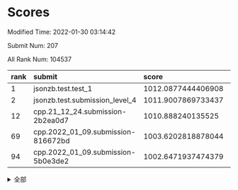 # Scores

Modified Time: 2022-01-30 03:14:42

Submit Num: 207

All Rank Num: 104537

| rank |               submit               |       score        |       sigma        | pk_num |
| :--- | :--------------------------------- | :----------------- | :----------------- | :----- |
| 1    | jsonzb.test.test_1                 | 1012.0877444406908 | 0.7812241439358094 | 2019   |
| 2    | jsonzb.test.submission_level_4     | 1011.9007869733437 | 0.7762799059669646 | 2023   |
| 12   | cpp.21_12_24.submission-2b2ea0d7   | 1010.888240135525  | 0.7819593381201936 | 2020   |
| 69   | cpp.2022_01_09.submission-816672bd | 1003.6202818878044 | 0.708473485479117  | 2023   |
| 94   | cpp.2022_01_09.submission-5b0e3de2 | 1002.6471937474379 | 0.6967758422261785 | 2027   |


<details>
<summary>全部</summary>

| rank |                 submit                 |       score        |       sigma        | pk_num |
| :--- | :------------------------------------- | :----------------- | :----------------- | :----- |
| 1    | jsonzb.test.test_1                     | 1012.0877444406908 | 0.7812241439358094 | 2019   |
| 2    | jsonzb.test.submission_level_4         | 1011.9007869733437 | 0.7762799059669646 | 2023   |
| 3    | gobigger.level_3.submission_level_3_1  | 1011.5431355684581 | 0.7649754481085037 | 2019   |
| 4    | gobigger.level_3.submission_level_3_49 | 1011.2459968077436 | 0.805112938672968  | 2018   |
| 5    | gobigger.level_3.submission_level_3_0  | 1011.1828646719686 | 0.7928310963079741 | 2021   |
| 6    | gobigger.level_3.submission_level_3_5  | 1011.1751210274283 | 0.740986004242249  | 2027   |
| 7    | gobigger.level_3.submission_level_3_42 | 1011.1034580117883 | 0.7943098729105471 | 2021   |
| 8    | gobigger.level_3.submission_level_3_31 | 1010.9844774796934 | 0.7765096960277166 | 2020   |
| 9    | gobigger.level_3.submission_level_3_38 | 1010.9476566055347 | 0.755135231339922  | 2016   |
| 10   | gobigger.level_3.submission_level_3_22 | 1010.9030476133938 | 0.7880438905382141 | 2021   |
| 11   | gobigger.level_3.submission_level_3_46 | 1010.8887127807569 | 0.7986214904411749 | 2017   |
| 12   | cpp.21_12_24.submission-2b2ea0d7       | 1010.888240135525  | 0.7819593381201936 | 2020   |
| 13   | gobigger.level_3.submission_level_3_34 | 1010.8694309269888 | 0.7304387942856375 | 2021   |
| 14   | gobigger.level_3.submission_level_3_26 | 1010.7946397066622 | 0.7719037256165352 | 2020   |
| 15   | gobigger.level_3.submission_level_3_41 | 1010.6753601148666 | 0.7613956696472797 | 2021   |
| 16   | gobigger.level_3.submission_level_3_24 | 1010.6051400726961 | 0.7625419638558995 | 2020   |
| 17   | gobigger.level_3.submission_level_3_33 | 1010.5837970210599 | 0.7703920527912371 | 2019   |
| 18   | gobigger.level_3.submission_level_3_35 | 1010.5610621901412 | 0.7787604990824476 | 2024   |
| 19   | gobigger.level_3.submission_level_3_3  | 1010.5080878155713 | 0.7551570065353472 | 2025   |
| 20   | gobigger.level_3.submission_level_3_12 | 1010.4018366814415 | 0.7787612807237624 | 2021   |
| 21   | gobigger.level_3.submission_level_3_47 | 1010.3240447601088 | 0.7574568204853901 | 2017   |
| 22   | gobigger.level_3.submission_level_3_18 | 1010.299004089889  | 0.755124659943013  | 2022   |
| 23   | gobigger.level_3.submission_level_3_6  | 1010.2852228943322 | 0.7661064585406148 | 2019   |
| 24   | gobigger.level_3.submission_level_3_48 | 1010.2509100232446 | 0.7607739212551676 | 2020   |
| 25   | gobigger.level_3.submission_level_3_45 | 1010.2283623420037 | 0.7477598412760372 | 2021   |
| 26   | gobigger.level_3.submission_level_3_32 | 1010.0856449062867 | 0.7616227205810792 | 2018   |
| 27   | gobigger.level_3.submission_level_3_30 | 1010.0362205930847 | 0.7723320440667707 | 2018   |
| 28   | gobigger.level_3.submission_level_3_15 | 1009.9305816480236 | 0.7341316887506422 | 2021   |
| 29   | gobigger.level_3.submission_level_3_37 | 1009.8751684299293 | 0.7550796206594613 | 2025   |
| 30   | gobigger.level_3.submission_level_3_9  | 1009.866912790455  | 0.7505563542715253 | 2022   |
| 31   | gobigger.level_3.submission_level_3_7  | 1009.817975643721  | 0.7392231651287207 | 2015   |
| 32   | gobigger.level_3.submission_level_3_10 | 1009.7358893577732 | 0.7675310286393837 | 2016   |
| 33   | gobigger.level_3.submission_level_3_28 | 1009.7107358559904 | 0.7414938289967293 | 2023   |
| 34   | gobigger.level_3.submission_level_3_25 | 1009.6506513789619 | 0.774386675247818  | 2020   |
| 35   | gobigger.level_3.submission_level_3_13 | 1009.6414444359423 | 0.753237262790133  | 2020   |
| 36   | gobigger.level_3.submission_level_3_11 | 1009.6218965407796 | 0.7549184490119767 | 2020   |
| 37   | gobigger.level_3.submission_level_3_39 | 1009.6125242502694 | 0.7732242008824628 | 2020   |
| 38   | gobigger.level_3.submission_level_3_2  | 1009.5838301033684 | 0.7579033255703406 | 2019   |
| 39   | gobigger.level_3.submission_level_3_20 | 1009.559771965671  | 0.754292715126933  | 2023   |
| 40   | gobigger.level_3.submission_level_3_23 | 1009.5015340053113 | 0.7448460816612977 | 2024   |
| 41   | gobigger.level_3.submission_level_3_43 | 1009.3256267743485 | 0.7402507536695935 | 2020   |
| 42   | gobigger.level_3.submission_level_3_29 | 1009.3215614321915 | 0.7811053150059865 | 2023   |
| 43   | gobigger.level_3.submission_level_3_27 | 1009.3167717497148 | 0.7601147760487403 | 2019   |
| 44   | gobigger.level_3.submission_level_3_21 | 1009.2373658686981 | 0.7587328441397123 | 2020   |
| 45   | gobigger.level_3.submission_level_3_8  | 1009.2259797195294 | 0.7498276184640845 | 2019   |
| 46   | gobigger.level_3.submission_level_3_36 | 1009.1815047261141 | 0.7395164309184693 | 2021   |
| 47   | gobigger.level_3.submission_level_3_4  | 1009.1677196179037 | 0.7587811831441296 | 2018   |
| 48   | gobigger.level_3.submission_level_3_17 | 1009.1402226614408 | 0.7571908727959921 | 2016   |
| 49   | gobigger.level_3.submission_level_3_44 | 1009.0763792319308 | 0.7456975903682463 | 2020   |
| 50   | gobigger.level_3.submission_level_3_16 | 1008.9685083528997 | 0.7568759418256767 | 2020   |
| 51   | gobigger.level_3.submission_level_3_14 | 1008.9558061736956 | 0.7913960371597744 | 2021   |
| 52   | gobigger.level_3.submission_level_3_40 | 1008.7716575248679 | 0.7451005380683461 | 2023   |
| 53   | gobigger.level_3.submission_level_3_19 | 1008.7031794905353 | 0.7523905455301487 | 2024   |
| 54   | gobigger.level_1.submission_level_1_21 | 1005.1454984086924 | 0.7224157285211689 | 2026   |
| 55   | gobigger.level_1.submission_level_1_29 | 1004.5114549268447 | 0.70815526522897   | 2020   |
| 56   | gobigger.level_1.submission_level_1_40 | 1004.3982607760089 | 0.7177211983365638 | 2021   |
| 57   | gobigger.level_1.submission_level_1_48 | 1004.3199663252376 | 0.7135667234125577 | 2011   |
| 58   | gobigger.level_1.submission_level_1_49 | 1004.2418810149634 | 0.7162057313851963 | 2019   |
| 59   | gobigger.level_1.submission_level_1_9  | 1004.1496924653349 | 0.7287067473652956 | 2021   |
| 60   | gobigger.level_1.submission_level_1_12 | 1003.9958630588816 | 0.7211211767838452 | 2023   |
| 61   | gobigger.level_1.submission_level_1_44 | 1003.9855241518924 | 0.7212966266489418 | 2023   |
| 62   | gobigger.level_1.submission_level_1_18 | 1003.9534106218657 | 0.7147000762817055 | 2016   |
| 63   | gobigger.level_1.submission_level_1_13 | 1003.8842120754317 | 0.7194753831982044 | 2017   |
| 64   | gobigger.level_1.submission_level_1_20 | 1003.8114767602174 | 0.715267320909879  | 2020   |
| 65   | gobigger.level_1.submission_level_1_26 | 1003.778632491253  | 0.7300782936104592 | 2020   |
| 66   | gobigger.level_1.submission_level_1_25 | 1003.761524007634  | 0.7101739285076973 | 2019   |
| 67   | gobigger.level_1.submission_level_1_42 | 1003.729207711649  | 0.722355261690666  | 2023   |
| 68   | gobigger.level_1.submission_level_1_19 | 1003.6858989681452 | 0.717768733156939  | 2023   |
| 69   | cpp.2022_01_09.submission-816672bd     | 1003.6202818878044 | 0.708473485479117  | 2023   |
| 70   | gobigger.level_1.submission_level_1_35 | 1003.4987864946283 | 0.7114682142288676 | 2021   |
| 71   | gobigger.level_1.submission_level_1_1  | 1003.4366517280673 | 0.7124891453348111 | 2016   |
| 72   | gobigger.level_1.submission_level_1_28 | 1003.4112675773662 | 0.7187760432505513 | 2018   |
| 73   | gobigger.level_1.submission_level_1_22 | 1003.407922834514  | 0.7177482516100784 | 2024   |
| 74   | gobigger.level_1.submission_level_1_39 | 1003.3836731586682 | 0.7149600523352274 | 2019   |
| 75   | gobigger.level_1.submission_level_1_27 | 1003.2991573984591 | 0.7227356759938923 | 2020   |
| 76   | gobigger.level_1.submission_level_1_11 | 1003.2722877173424 | 0.7028613973386498 | 2020   |
| 77   | gobigger.level_1.submission_level_1_23 | 1003.270148961595  | 0.7146329990247878 | 2015   |
| 78   | gobigger.level_1.submission_level_1_6  | 1003.2320981034161 | 0.7209914432348008 | 2018   |
| 79   | gobigger.level_1.submission_level_1_46 | 1003.2092221777577 | 0.7125686035355361 | 2018   |
| 80   | gobigger.level_1.submission_level_1_43 | 1003.194234961471  | 0.7106396358379837 | 2023   |
| 81   | gobigger.level_1.submission_level_1_32 | 1003.1562777709373 | 0.7139068739569392 | 2018   |
| 82   | gobigger.level_1.submission_level_1_47 | 1003.134261086001  | 0.7122594679196945 | 2017   |
| 83   | gobigger.level_1.submission_level_1_34 | 1003.075416227954  | 0.7032992550570546 | 2016   |
| 84   | gobigger.level_1.submission_level_1_17 | 1003.0495841702984 | 0.724497697453278  | 2018   |
| 85   | gobigger.level_1.submission_level_1_14 | 1003.0209524054931 | 0.7124731142640215 | 2023   |
| 86   | gobigger.level_1.submission_level_1_41 | 1002.9549352348275 | 0.7185737489192284 | 2024   |
| 87   | gobigger.level_1.submission_level_1_30 | 1002.904450314205  | 0.7112283036494224 | 2018   |
| 88   | gobigger.level_1.submission_level_1_16 | 1002.899009982281  | 0.7245579548877142 | 2020   |
| 89   | gobigger.level_1.submission_level_1_37 | 1002.8593452742887 | 0.7214864656481098 | 2022   |
| 90   | gobigger.level_1.submission_level_1_4  | 1002.8547021031244 | 0.7046300464545856 | 2022   |
| 91   | gobigger.level_1.submission_level_1_15 | 1002.822585415191  | 0.7196273637645122 | 2020   |
| 92   | gobigger.level_1.submission_level_1_2  | 1002.7736119872424 | 0.7248975056532966 | 2016   |
| 93   | gobigger.level_1.submission_level_1_38 | 1002.7095862120298 | 0.7112517626706731 | 2023   |
| 94   | cpp.2022_01_09.submission-5b0e3de2     | 1002.6471937474379 | 0.6967758422261785 | 2027   |
| 95   | gobigger.level_1.submission_level_1_36 | 1002.6415325436807 | 0.7196579467039466 | 2018   |
| 96   | gobigger.level_1.submission_level_1_33 | 1002.6348738730441 | 0.7234803068631491 | 2018   |
| 97   | gobigger.level_1.submission_level_1_7  | 1002.5537376946367 | 0.7159684939473344 | 2015   |
| 98   | gobigger.level_1.submission_level_1_10 | 1002.484563174205  | 0.7152027342833969 | 2013   |
| 99   | gobigger.level_1.submission_level_1_45 | 1002.4648563868983 | 0.7111793930887934 | 2019   |
| 100  | gobigger.level_1.submission_level_1_8  | 1002.4070425092568 | 0.7120343968978863 | 2019   |
| 101  | gobigger.level_1.submission_level_1_24 | 1002.3265215261831 | 0.7112176194288203 | 2021   |
| 102  | gobigger.level_1.submission_level_1_5  | 1002.2049546387358 | 0.7129988097823684 | 2019   |
| 103  | gobigger.level_1.submission_level_1_0  | 1002.1535910163315 | 0.7055618714951091 | 2018   |
| 104  | gobigger.level_1.submission_level_1_3  | 1001.9981220598701 | 0.7118528639035103 | 2019   |
| 105  | gobigger.level_1.submission_level_1_31 | 1000.9757592628582 | 0.7152462163080281 | 2021   |
| 106  | gobigger.random.submission_random_10   | 997.6796896899403  | 0.7034273247404286 | 2019   |
| 107  | gobigger.random.submission_random_15   | 997.1441950359856  | 0.702084565763734  | 2018   |
| 108  | gobigger.random.submission_random_19   | 997.0446575253437  | 0.6985668594863969 | 2019   |
| 109  | gobigger.random.submission_random_29   | 996.9735197863974  | 0.7129292800415812 | 2019   |
| 110  | gobigger.random.submission_random_34   | 996.9041563230023  | 0.7140854671558932 | 2017   |
| 111  | gobigger.random.submission_random_3    | 996.8756130624004  | 0.7033878692927165 | 2017   |
| 112  | gobigger.random.submission_random_37   | 996.5729194150482  | 0.7018004681709283 | 2022   |
| 113  | gobigger.random.submission_random_4    | 996.5019338552696  | 0.7206028617232513 | 2019   |
| 114  | gobigger.random.submission_random_9    | 996.4617825481095  | 0.7018096290903119 | 2015   |
| 115  | gobigger.random.submission_random_21   | 996.403797782022   | 0.7014703805511878 | 2023   |
| 116  | gobigger.random.submission_random_17   | 996.3776942394068  | 0.6991703555778399 | 2018   |
| 117  | gobigger.random.submission_random_6    | 996.355885666366   | 0.7051996782833084 | 2024   |
| 118  | gobigger.random.submission_random_40   | 996.3304422163815  | 0.7102705864884191 | 2024   |
| 119  | gobigger.random.submission_random_32   | 996.2868218264424  | 0.7045516650143133 | 2017   |
| 120  | gobigger.random.submission_random_25   | 996.1980973012681  | 0.7268433988346764 | 2021   |
| 121  | gobigger.random.submission_random_38   | 996.1548631758785  | 0.7108755918278319 | 2022   |
| 122  | gobigger.random.submission_random_30   | 996.146484801262   | 0.7000326836351461 | 2019   |
| 123  | gobigger.random.submission_random_7    | 996.06155725565    | 0.7180400729395837 | 2021   |
| 124  | gobigger.random.submission_random_24   | 996.0294681732295  | 0.7064931685336403 | 2018   |
| 125  | gobigger.random.submission_random_31   | 996.0293045321675  | 0.7052816125643082 | 2021   |
| 126  | gobigger.random.submission_random_43   | 996.0279143598286  | 0.7173576310270269 | 2021   |
| 127  | gobigger.random.submission_random_5    | 996.0120811228171  | 0.7080153451156674 | 2014   |
| 128  | gobigger.random.submission_random_46   | 996.0077494970574  | 0.7054077618900432 | 2017   |
| 129  | gobigger.random.submission_random_36   | 995.9746546891322  | 0.7186754799471837 | 2020   |
| 130  | gobigger.random.submission_random_26   | 995.924608051771   | 0.706458871263048  | 2020   |
| 131  | gobigger.random.submission_random_33   | 995.8856881295791  | 0.7053300103708268 | 2021   |
| 132  | gobigger.random.submission_random_18   | 995.8609770327299  | 0.7111661092982695 | 2025   |
| 133  | gobigger.random.submission_random_44   | 995.8584815733301  | 0.7193387578213681 | 2027   |
| 134  | gobigger.random.submission_random_35   | 995.8404715211658  | 0.7114743268151978 | 2018   |
| 135  | gobigger.random.submission_random_8    | 995.8328729655518  | 0.7249024210176744 | 2023   |
| 136  | gobigger.random.submission_random_22   | 995.7625006613243  | 0.7127110129337282 | 2022   |
| 137  | gobigger.random.submission_random_47   | 995.7361246217722  | 0.706709817349304  | 2025   |
| 138  | gobigger.random.submission_random_49   | 995.6926848044875  | 0.7136593829485894 | 2019   |
| 139  | gobigger.random.submission_random_14   | 995.685711621718   | 0.7156919450979211 | 2027   |
| 140  | gobigger.random.submission_random_23   | 995.6532335201247  | 0.7078873450133294 | 2022   |
| 141  | gobigger.random.submission_random_42   | 995.5317324571773  | 0.7186103443374319 | 2019   |
| 142  | gobigger.random.submission_random_39   | 995.5076923119228  | 0.7013719671160362 | 2015   |
| 143  | gobigger.random.submission_random_16   | 995.4933403617921  | 0.7123216637193156 | 2019   |
| 144  | gobigger.random.submission_random_12   | 995.3788246284288  | 0.7176076449779426 | 2022   |
| 145  | gobigger.random.submission_random_11   | 995.372364024511   | 0.7160290069676649 | 2016   |
| 146  | gobigger.random.submission_random_45   | 995.3478556245888  | 0.7072587650655882 | 2025   |
| 147  | gobigger.random.submission_random_27   | 995.3457378593387  | 0.7001107558388229 | 2023   |
| 148  | gobigger.random.submission_random_1    | 995.3197088869191  | 0.7248706793550646 | 2019   |
| 149  | gobigger.random.submission_random_13   | 995.266940605576   | 0.71278091717697   | 2022   |
| 150  | gobigger.random.submission_random_41   | 995.2210155874515  | 0.7309592053414088 | 2017   |
| 151  | gobigger.random.submission_random_2    | 995.1956610636454  | 0.72063021458495   | 2018   |
| 152  | gobigger.random.submission_random_28   | 995.0176998335885  | 0.709344998585024  | 2022   |
| 153  | gobigger.random.submission_random_0    | 994.9865833282876  | 0.7336919883765949 | 2020   |
| 154  | gobigger.random.submission_random_48   | 994.7996508120009  | 0.7026041980643123 | 2016   |
| 155  | gobigger.random.submission_random_20   | 994.5729362994833  | 0.7449229679221926 | 2020   |
| 156  | gobigger.level_2.submission_level_2_0  | 993.7576003910614  | 0.7305888958109995 | 2021   |
| 157  | gobigger.level_2.submission_level_2_41 | 993.6771543913896  | 0.743077555874335  | 2024   |
| 158  | gobigger.level_2.submission_level_2_19 | 993.5567291178791  | 0.7492295914156416 | 2023   |
| 159  | gobigger.level_2.submission_level_2_29 | 993.3617625027512  | 0.7466727990905294 | 2016   |
| 160  | gobigger.level_2.submission_level_2_21 | 993.250201689297   | 0.732923253238047  | 2016   |
| 161  | gobigger.level_2.submission_level_2_15 | 993.1735175245483  | 0.7306299806724844 | 2022   |
| 162  | gobigger.level_2.submission_level_2_36 | 993.0076881751254  | 0.7285425950844302 | 2025   |
| 163  | gobigger.level_2.submission_level_2_27 | 992.9107575637685  | 0.7335036398913107 | 2021   |
| 164  | gobigger.level_2.submission_level_2_43 | 992.8464076894434  | 0.7580910158342422 | 2022   |
| 165  | gobigger.level_2.submission_level_2_37 | 992.7979288443713  | 0.7300852613198459 | 2024   |
| 166  | gobigger.level_2.submission_level_2_47 | 992.7171317218579  | 0.7390973057090252 | 2022   |
| 167  | gobigger.level_2.submission_level_2_17 | 992.6943218485513  | 0.7360150340622008 | 2023   |
| 168  | gobigger.level_2.submission_level_2_42 | 992.6590338703347  | 0.7384240290229321 | 2021   |
| 169  | gobigger.level_2.submission_level_2_12 | 992.632842498392   | 0.7544282497576008 | 2020   |
| 170  | gobigger.level_2.submission_level_2_5  | 992.5567636635778  | 0.7282816740018793 | 2017   |
| 171  | gobigger.level_2.submission_level_2_40 | 992.4811845305754  | 0.7356055341366301 | 2016   |
| 172  | gobigger.level_2.submission_level_2_6  | 992.4256790881633  | 0.7611185042859213 | 2016   |
| 173  | gobigger.level_2.submission_level_2_11 | 992.4241358145676  | 0.7327595736042096 | 2020   |
| 174  | gobigger.level_2.submission_level_2_22 | 992.2704630292652  | 0.7293541967571782 | 2019   |
| 175  | gobigger.level_2.submission_level_2_46 | 992.2654989225791  | 0.733271647456217  | 2016   |
| 176  | gobigger.level_2.submission_level_2_9  | 992.2593146886826  | 0.7230105090166717 | 2011   |
| 177  | gobigger.level_2.submission_level_2_33 | 992.1905739733518  | 0.7473235314038318 | 2021   |
| 178  | gobigger.level_2.submission_level_2_30 | 992.1790892448766  | 0.7486985440434968 | 2021   |
| 179  | gobigger.level_2.submission_level_2_28 | 992.1446342600041  | 0.7515849192988449 | 2023   |
| 180  | gobigger.level_2.submission_level_2_24 | 992.1245215607988  | 0.7416195543820164 | 2019   |
| 181  | gobigger.level_2.submission_level_2_8  | 992.1219677252054  | 0.7560538515954792 | 2018   |
| 182  | gobigger.level_2.submission_level_2_32 | 992.0625457641122  | 0.7613674577047158 | 2023   |
| 183  | gobigger.level_2.submission_level_2_45 | 991.990074725034   | 0.7303204914026014 | 2026   |
| 184  | gobigger.level_2.submission_level_2_2  | 991.8635133736831  | 0.7471240457182123 | 2026   |
| 185  | gobigger.level_2.submission_level_2_49 | 991.8187232271138  | 0.7498173459089056 | 2021   |
| 186  | gobigger.level_2.submission_level_2_25 | 991.7724871021466  | 0.743503994955475  | 2018   |
| 187  | gobigger.level_2.submission_level_2_34 | 991.722310413207   | 0.7682481845934918 | 2024   |
| 188  | gobigger.level_2.submission_level_2_7  | 991.5620925229547  | 0.7649331665699739 | 2020   |
| 189  | gobigger.level_2.submission_level_2_48 | 991.5279753239977  | 0.7553415418776547 | 2017   |
| 190  | gobigger.level_2.submission_level_2_23 | 991.5272491003726  | 0.7342971009540274 | 2023   |
| 191  | gobigger.level_2.submission_level_2_10 | 991.5051513847624  | 0.7422573198780299 | 2016   |
| 192  | gobigger.level_2.submission_level_2_14 | 991.430507992964   | 0.7542070692104694 | 2024   |
| 193  | gobigger.level_2.submission_level_2_39 | 991.4277898238993  | 0.762218066285723  | 2024   |
| 194  | gobigger.level_2.submission_level_2_31 | 991.4068370516147  | 0.7641431619098085 | 2021   |
| 195  | gobigger.level_2.submission_level_2_4  | 991.3929757560451  | 0.7477995454188483 | 2019   |
| 196  | gobigger.level_2.submission_level_2_1  | 991.3608748809837  | 0.7722773273201164 | 2022   |
| 197  | gobigger.level_2.submission_level_2_18 | 991.2478062126889  | 0.741921004328186  | 2014   |
| 198  | gobigger.level_2.submission_level_2_38 | 991.1970325924744  | 0.7492288095858468 | 2018   |
| 199  | gobigger.level_2.submission_level_2_13 | 991.1579349958747  | 0.7484446599141241 | 2023   |
| 200  | gobigger.level_2.submission_level_2_3  | 991.0598292947319  | 0.7644493825002767 | 2019   |
| 201  | gobigger.level_2.submission_level_2_26 | 990.670493608945   | 0.753681690695074  | 2022   |
| 202  | gobigger.level_2.submission_level_2_44 | 990.5521694956618  | 0.7594260362273005 | 2013   |
| 203  | gobigger.level_2.submission_level_2_35 | 990.5055785442249  | 0.7742312656302642 | 2020   |
| 204  | gobigger.level_2.submission_level_2_16 | 990.3703272577748  | 0.7506749990363376 | 2013   |
| 205  | gobigger.level_2.submission_level_2_20 | 990.2333410982928  | 0.7693996526217066 | 2019   |
| 206  | gobigger.none.submission_none_0        | 977.4178096434798  | 1.4159633060167138 | 2023   |
| 207  | gobigger.none.submission_none_1        | 976.1703938800232  | 1.3952566203318735 | 2018   |

</details>